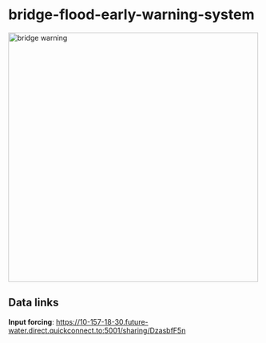 # bridge-flood-early-warning-system
<img src="./images/bridge_warnings.gif" alt="bridge warning" width="500"/>

## Data links
__Input forcing__: https://10-157-18-30.future-water.direct.quickconnect.to:5001/sharing/DzasbfF5n
